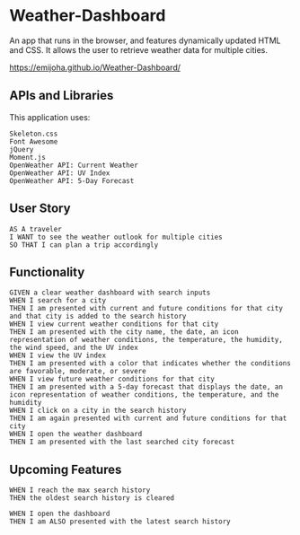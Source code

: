 # Weather-Dashboard

An app that runs in the browser, and features dynamically updated HTML and CSS. It allows the user to retrieve weather data for multiple cities.

https://emijoha.github.io/Weather-Dashboard/

## APIs and Libraries

This application uses:
```
Skeleton.css
Font Awesome
jQuery
Moment.js
OpenWeather API: Current Weather
OpenWeather API: UV Index
OpenWeather API: 5-Day Forecast
```

## User Story

```
AS A traveler
I WANT to see the weather outlook for multiple cities
SO THAT I can plan a trip accordingly
```

## Functionality

```
GIVEN a clear weather dashboard with search inputs
WHEN I search for a city
THEN I am presented with current and future conditions for that city and that city is added to the search history
WHEN I view current weather conditions for that city
THEN I am presented with the city name, the date, an icon representation of weather conditions, the temperature, the humidity, the wind speed, and the UV index
WHEN I view the UV index
THEN I am presented with a color that indicates whether the conditions are favorable, moderate, or severe
WHEN I view future weather conditions for that city
THEN I am presented with a 5-day forecast that displays the date, an icon representation of weather conditions, the temperature, and the humidity
WHEN I click on a city in the search history
THEN I am again presented with current and future conditions for that city
WHEN I open the weather dashboard
THEN I am presented with the last searched city forecast
```

## Upcoming Features

```
WHEN I reach the max search history
THEN the oldest search history is cleared

WHEN I open the dashboard
THEN I am ALSO presented with the latest search history
```

